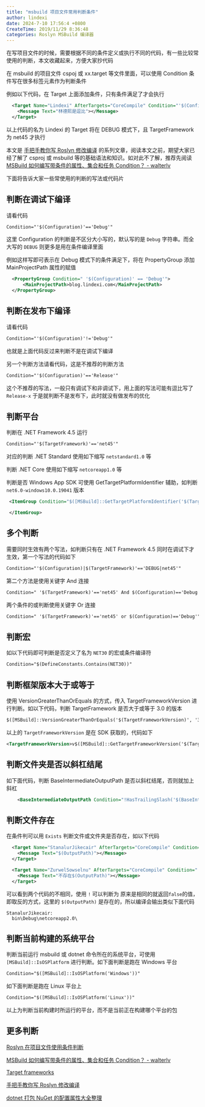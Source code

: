 ```yaml
---
title: "msbuild 项目文件常用判断条件"
author: lindexi
date: 2024-7-10 17:56:4 +0800
CreateTime: 2019/11/29 8:36:48
categories: Roslyn MSBuild 编译器
---
```


在写项目文件的时候，需要根据不同的条件定义或执行不同的代码，有一些比较常使用的判断，本文收藏起来，方便大家抄代码

<!--more-->


<!-- CreateTime:2019/11/29 8:36:48 -->

<!-- 标签：Roslyn,MSBuild,编译器 -->


在 msbuild 的项目文件 cspoj 或 xx.target 等文件里面，可以使用 Condition 条件写在很多标签元素作为判断条件

例如以下代码，在 Target 上面添加条件，只有条件满足了才会执行

```xml
  <Target Name="Lindexi" AfterTargets="CoreCompile" Condition="'$(Configuration)|$(TargetFramework)'=='DEBUG|net45'">
    <Message Text="林德熙是逗比"></Message>
  </Target>
```

以上代码的名为 Lindexi 的 Target 将在 DEBUG 模式下，且 TargetFramework 为 net45 才执行

本文是 [手把手教你写 Roslyn 修改编译](https://lindexi.oschina.io/lindexi/post/roslyn.html ) 的系列文章，阅读本文之前，期望大家已经了解了 csproj 或 msbuild 等的基础语法和知识。如对此不了解，推荐先阅读 [MSBuild 如何编写带条件的属性、集合和任务 Condition？ - walterlv](https://blog.walterlv.com/post/how-to-write-msbuild-conditions.html )

下面将告诉大家一些常使用的判断的写法或代码片

## 判断在调试下编译

请看代码

```xml
Condition="'$(Configuration)'=='Debug'"
```

这里 Configuration 的判断是不区分大小写的，默认写的是 `Debug` 字符串。而全大写的 `DEBUG` 则更多是用在条件编译里面

例如这样写即可表示在 Debug 模式下的条件满足下，将在 PropertyGroup 添加 MainProjectPath 属性的赋值

```xml
  <PropertyGroup Condition=" '$(Configuration)' == 'Debug'">
      <MainProjectPath>blog.lindexi.com</MainProjectPath>
  </PropertyGroup>
```

## 判断在发布下编译

请看代码

```xml
Condition="'$(Configuration)'!='Debug'"
```

也就是上面代码反过来判断不是在调试下编译

另一个判断方法请看代码，这是不推荐的判断方法

```xml
Condition="'$(Configuration)'=='Release'"
```

这个不推荐的写法，一般只有调试下和非调试下，用上面的写法可能有逗比写了 `Release-x` 于是就判断不是发布下，此时就没有做发布的优化



## 判断平台

判断在 .NET Framework 4.5 运行

```xml
Condition="'$(TargetFramework)'=='net45'"
```

对应的判断 .NET Standard 使用如下缩写 `netstandard1.0` 等

判断 .NET Core 使用如下缩写 `netcoreapp1.0` 等

判断是否 Windows App SDK 可使用 GetTargetPlatformIdentifier 辅助，如判断 `net6.0-windows10.0.19041` 版本

```xml
 <ItemGroup Condition="$([MSBuild]::GetTargetPlatformIdentifier('$(TargetFramework)')) == 'windows'">

 </ItemGroup>
```

## 多个判断

需要同时生效有两个写法，如判断只有在 .NET Framework 4.5 同时在调试下才生效，第一个写法的代码如下

```xml
Condition="'$(Configuration)|$(TargetFramework)'=='DEBUG|net45'"
```

第二个方法是使用关键字 And 连接

```xml
Condition=" '$(TargetFramework)'=='net45' And $(Configuration)=='Debug'"
```

两个条件的或判断使用关键字 Or 连接

```xml
Condition=" '$(TargetFramework)'=='net45' or $(Configuration)=='Debug'"
```

## 判断宏

如以下代码即可判断是否定义了名为 `NET30` 的宏或条件编译符

```xml
Condition="$(DefineConstants.Contains(NET30))"
```

## 判断框架版本大于或等于

使用 VersionGreaterThanOrEquals 的方式，传入 TargetFrameworkVersion 进行判断。如以下代码，判断 TargetFramework 是否大于或等于 3.0 的版本

```xml
$([MSBuild]::VersionGreaterThanOrEquals('$(TargetFrameworkVersion)', '3.0')
```

以上的 `TargetFrameworkVersion` 是在 SDK 获取的，代码如下

```xml
<TargetFrameworkVersion>v$([MSBuild]::GetTargetFrameworkVersion('$(TargetFramework)', 2))</TargetFrameworkVersion>
```

## 判断文件夹是否以斜杠结尾

如下面代码，判断 BaseIntermediateOutputPath 是否以斜杠结尾，否则就加上斜杠

```xml
    <BaseIntermediateOutputPath Condition="!HasTrailingSlash('$(BaseIntermediateOutputPath)')">$(BaseIntermediateOutputPath)\</BaseIntermediateOutputPath>
```

## 判断文件存在

在条件判可以用 `Exists` 判断文件或文件夹是否存在，如以下代码

```xml
  <Target Name="StanalurJikecair" AfterTargets="CoreCompile" Condition="Exists('$(OutputPath)')">
    <Message Text="$(OutputPath)"></Message>
  </Target>

  <Target Name="ZurwelSowselnu" AfterTargets="CoreCompile" Condition="!Exists('$(OutputPath)')">
    <Message Text="不存在$(OutputPath)"></Message>
  </Target>
```

可以看到两个代码的不相同，使用 `!` 可以判断为 原来是相同的就返回`false`的值，即取反的方式，这里的 `$(OutputPath)` 是存在的，所以编译会输出类似下面代码

```
StanalurJikecair:
  bin\Debug\netcoreapp2.0\
```

## 判断当前构建的系统平台

判断当前运行 msbuild 或 dotnet 命令所在的系统平台，可使用 `[MSBuild]::IsOSPlatform` 进行判断。如下面判断是跑在 Windows 平台

```xml
Condition="$([MSBuild]::IsOSPlatform('Windows'))"
```

如下面判断是跑在 Linux 平台上

```xml
Condition="$([MSBuild]::IsOSPlatform('Linux'))"
```

以上为判断当前构建时所运行的平台，而不是当前正在构建哪个平台的包

## 更多判断

[Roslyn 在项目文件使用条件判断](https://blog.lindexi.com/post/Roslyn-%E5%9C%A8%E9%A1%B9%E7%9B%AE%E6%96%87%E4%BB%B6%E4%BD%BF%E7%94%A8%E6%9D%A1%E4%BB%B6%E5%88%A4%E6%96%AD.html )

[MSBuild 如何编写带条件的属性、集合和任务 Condition？ - walterlv](https://blog.walterlv.com/post/how-to-write-msbuild-conditions.html )

[Target frameworks](https://docs.microsoft.com/en-us/dotnet/standard/frameworks?wt.mc_id=MVP )

[手把手教你写 Roslyn 修改编译](https://blog.lindexi.com/post/roslyn.html )

[dotnet 打包 NuGet 的配置属性大全整理](https://blog.lindexi.com/post/dotnet-%E6%89%93%E5%8C%85-NuGet-%E7%9A%84%E9%85%8D%E7%BD%AE%E5%B1%9E%E6%80%A7%E5%A4%A7%E5%85%A8%E6%95%B4%E7%90%86.html )
